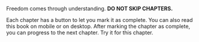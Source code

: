 Freedom comes through understanding. **DO NOT SKIP CHAPTERS.**

Each chapter has a button to let you mark it as complete.
You can also read this book on mobile or on desktop.
After marking the chapter as complete, you can progress to the next chapter. Try it for this chapter.